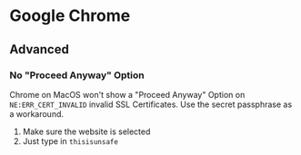 # Google Chrome

## Advanced

### No "Proceed Anyway" Option

Chrome on MacOS won't show a "Proceed Anyway" Option on `NE:ERR_CERT_INVALID` invalid SSL Certificates. Use the secret passphrase as a workaround.

1. Make sure the website is selected
2. Just type in `thisisunsafe`
